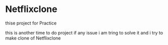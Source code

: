 # Netflixclone
thise project for Practice  

this is another time to do project
if any issue i am tring to solve it 
and i try to make clone of Netflixclone